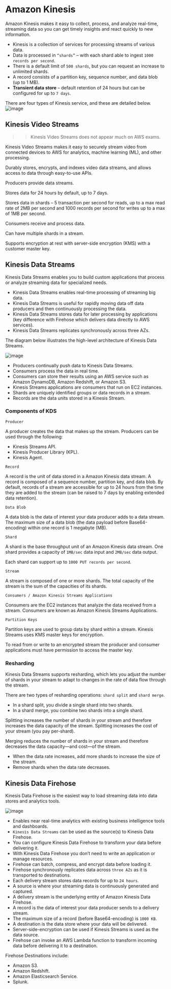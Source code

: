 # Amazon Kinesis
Amazon Kinesis makes it easy to collect, process, and analyze real-time, streaming data so you can get timely insights and react quickly to new information. 

- Kinesis is a collection of services for processing streams of various data.
- Data is processed in `“shards”` – with each shard able to ingest `1000 records per second`.
- There is a default limit of `500 shards`, but you can request an increase to unlimited shards.
- A record consists of a partition key, sequence number, and data blob (up to 1 MB).
- **Transient data store** – default retention of 24 hours but can be configured for up to `7 days`.

There are four types of Kinesis service, and these are detailed below.
![image](https://github.com/user-attachments/assets/ceb1cf3c-228b-4f9f-8d78-3f691788326f)

## Kinesis Video Streams
>> Kinesis Video Streams does not appear much on AWS exams.

Kinesis Video Streams makes it easy to securely stream video from connected devices to AWS for analytics, machine learning (ML), and other processing.

Durably stores, encrypts, and indexes video data streams, and allows access to data through easy-to-use APIs.

Producers provide data streams.

Stores data for 24 hours by default, up to 7 days.

Stores data in shards – 5 transaction per second for reads, up to a max read rate of 2MB per second and 1000 records per second for writes up to a max of 1MB per second.

Consumers receive and process data.

Can have multiple shards in a stream.

Supports encryption at rest with server-side encryption (KMS) with a customer master key.

## Kinesis Data Streams
Kinesis Data Streams enables you to build custom applications that process or analyze streaming data for specialized needs.

- Kinesis Data Streams enables real-time processing of streaming big data.
- Kinesis Data Streams is useful for rapidly moving data off data producers and then continuously processing the data.
- Kinesis Data Streams stores data for later processing by applications (key difference with Firehose which delivers data directly to AWS services).
- Kinesis Data Streams replicates synchronously across three AZs.

The diagram below illustrates the high-level architecture of Kinesis Data Streams.

![image](https://github.com/user-attachments/assets/4784b852-13be-4477-a363-93f4b6221a4c)

- Producers continually push data to Kinesis Data Streams.
- Consumers process the data in real time.
- Consumers can store their results using an AWS service such as Amazon DynamoDB, Amazon Redshift, or Amazon S3.
- Kinesis Streams applications are consumers that run on EC2 instances.
- Shards are uniquely identified groups or data records in a stream.
- Records are the data units stored in a Kinesis Stream.

### Components of KDS

`Producer`

A producer creates the data that makes up the stream.
Producers can be used through the following:
- Kinesis Streams API.
- Kinesis Producer Library (KPL).
- Kinesis Agent.

`Record`

A record is the unit of data stored in a Amazon Kinesis data stream. A record is composed of a sequence number, partition key, and data blob. By default, records of a stream are accessible for up to 24 hours from the time they are added to the stream (can be raised to 7 days by enabling extended data retention).

`Data Blob`

A data blob is the data of interest your data producer adds to a data stream. The maximum size of a data blob (the data payload before Base64-encoding) within one record is 1 megabyte (MB).

`Shard`

A shard is the base throughput unit of an Amazon Kinesis data stream. One shard provides a capacity of `1MB/sec` data input and `2MB/sec` data output.

Each shard can support up to `1000 PUT records per second`.

`Stream`

A stream is composed of one or more shards. The total capacity of the stream is the sum of the capacities of its shards.

`Consumers / Amazon Kinesis Streams Applications`

Consumers are the EC2 instances that analyze the data received from a stream. Consumers are known as Amazon Kinesis Streams Applications.

`Partition Keys`

Partition keys are used to group data by shard within a stream. Kinesis Streams uses KMS master keys for encryption.

To read from or write to an encrypted stream the producer and consumer applications must have permission to access the master key.

### Resharding

Kinesis Data Streams supports resharding, which lets you adjust the number of shards in your stream to adapt to changes in the rate of data flow through the stream.

There are two types of resharding operations: `shard split` and `shard merge`.
- In a shard split, you divide a single shard into two shards.
- In a shard merge, you combine two shards into a single shard.

Splitting increases the number of shards in your stream and therefore increases the data capacity of the stream. Splitting increases the cost of your stream (you pay per-shard).

Merging reduces the number of shards in your stream and therefore decreases the data capacity—and cost—of the stream.

- When the data rate increases, add more shards to increase the size of the stream.
- Remove shards when the data rate decreases.

## Kinesis Data Firehose
Kinesis Data Firehose is the easiest way to load streaming data into data stores and analytics tools.

![image](https://github.com/user-attachments/assets/61d939b7-86e1-439f-a4b1-bbdd80ecbca1)


- Enables near real-time analytics with existing business intelligence tools and dashboards.
- `Kinesis Data Streams` can be used as the source(s) to Kinesis Data Firehose.
- You can configure Kinesis Data Firehose to transform your data before delivering it.
- With Kinesis Data Firehose you don’t need to write an application or manage resources.
- Firehose can batch, compress, and encrypt data before loading it.
- Firehose synchronously replicates data across `three AZs` as it is transported to destinations.
- Each delivery stream stores data records for up to `24 hours`.
- A source is where your streaming data is continuously generated and captured.
- A delivery stream is the underlying entity of Amazon Kinesis Data Firehose.
- A record is the data of interest your data producer sends to a delivery stream.
- The maximum size of a record (before Base64-encoding) is `1000 KB`.
- A destination is the data store where your data will be delivered.
- Server-side-encryption can be used if Kinesis Streams is used as the data source.
- Firehose can invoke an AWS Lambda function to transform incoming data before delivering it to a destination.

Firehose Destinations include:
- Amazon S3.
- Amazon Redshift.
- Amazon Elasticsearch Service.
- Splunk.

